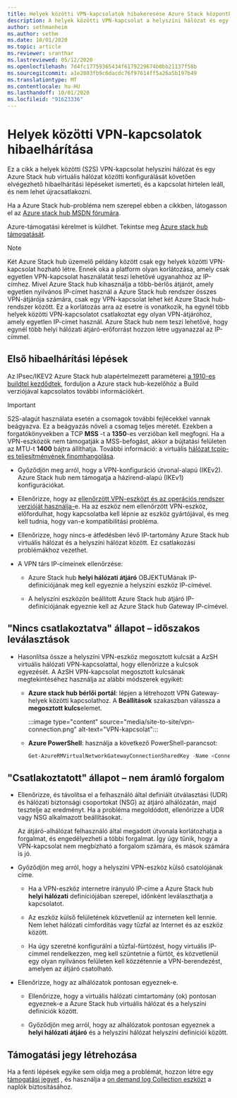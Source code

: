```yaml
---
title: Helyek közötti VPN-kapcsolatok hibakeresése Azure Stack központban
description: A helyek közötti VPN-kapcsolat a helyszíni hálózat és egy Azure Stack hub virtuális hálózat között történő konfigurálása után elvégzendő hibaelhárítási lépések.
author: sethmanheim
ms.author: sethm
ms.date: 10/01/2020
ms.topic: article
ms.reviewer: sranthar
ms.lastreviewed: 05/12/2020
ms.openlocfilehash: 7d4fc17759365434f6179229674b0bb21137f58b
ms.sourcegitcommit: a1e2003fb9c6dacdc76f97614ff5a26a5b197b49
ms.translationtype: MT
ms.contentlocale: hu-HU
ms.lasthandoff: 10/01/2020
ms.locfileid: "91623336"
---
```

# <a name="troubleshoot-site-to-site-vpn-connections"></a>Helyek közötti VPN-kapcsolatok hibaelhárítása

Ez a cikk a helyek közötti (S2S) VPN-kapcsolat helyszíni hálózat és egy Azure Stack hub virtuális hálózat közötti konfigurálását követően elvégezhető hibaelhárítási lépéseket ismerteti, és a kapcsolat hirtelen leáll, és nem lehet újracsatlakozni.

Ha a Azure Stack hub-probléma nem szerepel ebben a cikkben, látogasson el az [Azure stack hub MSDN fórumára](https://social.msdn.microsoft.com/Forums/azure/home?forum=azurestack).

Azure-támogatási kérelmet is küldhet. Tekintse meg [Azure stack hub támogatását](../operator/azure-stack-manage-basics.md#where-to-get-support).

> [!NOTE]
> Két Azure Stack hub üzemelő példány között csak egy helyek közötti VPN-kapcsolat hozható létre. Ennek oka a platform olyan korlátozása, amely csak egyetlen VPN-kapcsolat használatát teszi lehetővé ugyanahhoz az IP-címhez. Mivel Azure Stack hub kihasználja a több-bérlős átjárót, amely egyetlen nyilvános IP-címet használ a Azure Stack hub rendszer összes VPN-átjárója számára, csak egy VPN-kapcsolat lehet két Azure Stack hub-rendszer között. Ez a korlátozás arra az esetre is vonatkozik, ha egynél több helyek közötti VPN-kapcsolatot csatlakoztat egy olyan VPN-átjáróhoz, amely egyetlen IP-címet használ. Azure Stack hub nem teszi lehetővé, hogy egynél több helyi hálózati átjáró-erőforrást hozzon létre ugyanazzal az IP-címmel.

## <a name="initial-troubleshooting-steps"></a>Első hibaelhárítási lépések

Az IPsec/IKEV2 Azure Stack hub alapértelmezett paraméterei [a 1910-es buildtel kezdődtek,](../user/azure-stack-vpn-gateway-settings.md#ike-phase-1-main-mode-parameters) forduljon a Azure stack hub-kezelőhöz a Build verziójával kapcsolatos további információkért.

> [!IMPORTANT]
> S2S-alagút használata esetén a csomagok további fejlécekkel vannak beágyazva. Ez a beágyazás növeli a csomag teljes méretét. Ezekben a forgatókönyvekben a TCP **MSS** -t a **1350**-es verzióban kell megfogni. Ha a VPN-eszközök nem támogatják a MSS-befogást, akkor a bújtatási felületen az MTU-t **1400** bájtra állíthatja. További információ: a virtuális [hálózat tcpip-es teljesítményének finomhangolása](/azure/virtual-network/virtual-network-tcpip-performance-tuning).

- Győződjön meg arról, hogy a VPN-konfiguráció útvonal-alapú (IKEv2). Azure Stack hub nem támogatja a házirend-alapú (IKEv1) konfigurációkat.

- Ellenőrizze, hogy az [ellenőrzött VPN-eszközt és az operációs rendszer verzióját használja-](/azure/vpn-gateway/vpn-gateway-about-vpn-devices#devicetable)e. Ha az eszköz nem ellenőrzött VPN-eszköz, előfordulhat, hogy kapcsolatba kell lépnie az eszköz gyártójával, és meg kell tudnia, hogy van-e kompatibilitási probléma.

- Ellenőrizze, hogy nincs-e átfedésben lévő IP-tartomány Azure Stack hub virtuális hálózat és a helyszíni hálózat között. Ez csatlakozási problémákhoz vezethet. 

- A VPN társ IP-címeinek ellenőrzése:

  - Azure Stack hub **helyi hálózati átjáró** OBJEKTUMának IP-definíciójának meg kell egyeznie a helyszíni eszköz IP-címével.

  - A helyszíni eszközön beállított Azure Stack hub átjáró IP-definíciójának egyeznie kell az Azure Stack hub Gateway IP-címével.

## <a name="status-not-connected---intermittent-disconnects"></a>"Nincs csatlakoztatva" állapot – időszakos leválasztások

- Hasonlítsa össze a helyszíni VPN-eszköz megosztott kulcsát a AzSH virtuális hálózati VPN-kapcsolattal, hogy ellenőrizze a kulcsok egyezését. A AzSH VPN-kapcsolat megosztott kulcsának megtekintéséhez használja az alábbi módszerek egyikét:

  - **Azure stack hub bérlői portál**: lépjen a létrehozott VPN Gateway-helyek közötti kapcsolathoz. A **Beállítások** szakaszban válassza a **megosztott kulcs**elemet.

      :::image type="content" source="media/site-to-site/vpn-connection.png" alt-text="VPN-kapcsolat":::

  - **Azure PowerShell**: használja a következő PowerShell-parancsot:

      ```powershell
      Get-AzureRMVirtualNetworkGatewayConnectionSharedKey -Name <Connection name> -ResourceGroupName <Resource group>
      ```

## <a name="status-connected--traffic-not-flowing"></a>"Csatlakoztatott" állapot – nem áramló forgalom

- Ellenőrizze, és távolítsa el a felhasználó által definiált útválasztási (UDR) és hálózati biztonsági csoportokat (NSG) az átjáró alhálózatán, majd tesztelje az eredményt. Ha a probléma megoldódott, ellenőrizze a UDR vagy NSG alkalmazott beállításokat.

   Az átjáró-alhálózat felhasználó által megadott útvonala korlátozhatja a forgalmat, és engedélyezheti a többi forgalmat. Így úgy tűnik, hogy a VPN-kapcsolat nem megbízható a forgalom számára, és mások számára is jó.

- Győződjön meg arról, hogy a helyszíni VPN-eszköz külső csatolójának címe. 

  - Ha a VPN-eszköz internetre irányuló IP-címe a Azure Stack hub **helyi hálózati** definíciójában szerepel, időnként leválaszthatja a kapcsolatot.

  - Az eszköz külső felületének közvetlenül az interneten kell lennie. Nem lehet hálózati címfordítás vagy tűzfal az Internet és az eszköz között.

  - Ha úgy szeretné konfigurálni a tűzfal-fürtözést, hogy virtuális IP-címmel rendelkezzen, meg kell szüntetnie a fürtöt, és közvetlenül egy olyan nyilvános felületen kell közzétennie a VPN-berendezést, amelyen az átjáró csatolható.

- Ellenőrizze, hogy az alhálózatok pontosan egyeznek-e.

  - Ellenőrizze, hogy a virtuális hálózati címtartomány (ok) pontosan egyeznek-e a Azure Stack hub virtuális hálózat és a helyszíni definíciók között.

  - Győződjön meg arról, hogy az alhálózatok pontosan egyeznek a **helyi hálózati átjáró** és a helyszíni hálózat helyszíni definíciói között.

## <a name="create-a-support-ticket"></a>Támogatási jegy létrehozása

Ha a fenti lépések egyike sem oldja meg a problémát, hozzon létre egy [támogatási jegyet](../operator/azure-stack-manage-basics.md#where-to-get-support) , és használja a [on demand log Collection eszközt](../operator/azure-stack-diagnostic-log-collection-overview.md) a naplók biztosításához.
